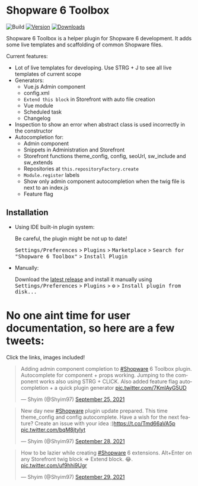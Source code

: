 # Shopware 6 Toolbox

![Build](https://github.com/shyim/shopware6-phpstorm-plugin/workflows/Build/badge.svg)
[![Version](https://img.shields.io/jetbrains/plugin/v/17632.svg)](https://plugins.jetbrains.com/plugin/17632)
[![Downloads](https://img.shields.io/jetbrains/plugin/d/17632.svg)](https://plugins.jetbrains.com/plugin/17632)

<!-- Plugin description -->
Shopware 6 Toolbox is a helper plugin for Shopware 6 development. It adds some live templates and scaffolding of common Shopware files.

Current features:

- Lot of live templates for developing. Use STRG + J to see all live templates of current scope
- Generators:
  - Vue.js Admin component
  - config.xml
  - `Extend this block` in Storefront with auto file creation
  - Vue module
  - Scheduled task
  - Changelog
- Inspection to show an error when abstract class is used incorrectly in the constructor
- Autocompletion for:
  - Admin component
  - Snippets in Administration and Storefront 
  - Storefront functions theme_config, config, seoUrl, sw_include and sw_extends
  - Repositories at `this.repositoryFactory.create`
  - `Module.register` labels
  - Show only admin component autocompletion when the twig file is next to an index.js
  - Feature flag
<!-- Plugin description end -->

## Installation

- Using IDE built-in plugin system:
  
  Be careful, the plugin might be not up to date!
  
  <kbd>Settings/Preferences</kbd> > <kbd>Plugins</kbd> > <kbd>Marketplace</kbd> > <kbd>Search for "Shopware 6 Toolbox"</kbd> >
  <kbd>Install Plugin</kbd>
  
- Manually:

  Download the [latest release](https://github.com/shyim/shopware6-phpstorm-plugin/releases/latest) and install it manually using
  <kbd>Settings/Preferences</kbd> > <kbd>Plugins</kbd> > <kbd>⚙️</kbd> > <kbd>Install plugin from disk...</kbd>


# No one aint time for user documentation, so here are a few tweets:
Click the links, images included!

<blockquote class="twitter-tweet"><p lang="en" dir="ltr">Adding admin component completion to <a href="https://twitter.com/hashtag/Shopware?src=hash&amp;ref_src=twsrc%5Etfw">#Shopware</a> 6 Toolbox plugin. Autocomplete for component + props working. Jumping to the component works also using STRG + CLICK. Also added feature flag autocompletion + a quick plugin generator <a href="https://t.co/7KmlAyG5UD">pic.twitter.com/7KmlAyG5UD</a></p>&mdash; Shyim (@Shyim97) <a href="https://twitter.com/Shyim97/status/1441763329115103232?ref_src=twsrc%5Etfw">September 25, 2021</a></blockquote>
<blockquote class="twitter-tweet"><p lang="en" dir="ltr">New day new <a href="https://twitter.com/hashtag/Shopware?src=hash&amp;ref_src=twsrc%5Etfw">#Shopware</a> plugin update prepared. This time theme_config and config autocomplete. Have a wish for the next feature? Create an issue with your idea :)<a href="https://t.co/Tmd66aVA5p">https://t.co/Tmd66aVA5p</a> <a href="https://t.co/bqM8jtylyt">pic.twitter.com/bqM8jtylyt</a></p>&mdash; Shyim (@Shyim97) <a href="https://twitter.com/Shyim97/status/1442952362792943617?ref_src=twsrc%5Etfw">September 28, 2021</a></blockquote>
<blockquote class="twitter-tweet"><p lang="en" dir="ltr">How to be lazier while creating <a href="https://twitter.com/hashtag/Shopware?src=hash&amp;ref_src=twsrc%5Etfw">#Shopware</a> 6 extensions. Alt+Enter on any Storefront twig block =&gt; Extend block. 😂. <a href="https://t.co/uf9hhi9Ugr">pic.twitter.com/uf9hhi9Ugr</a></p>&mdash; Shyim (@Shyim97) <a href="https://twitter.com/Shyim97/status/1443320004225687565?ref_src=twsrc%5Etfw">September 29, 2021</a></blockquote>

